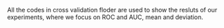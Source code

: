 All the codes in cross validation floder are used to show the resluts of our experiments, 
where we focus on ROC and AUC, mean and deviation.

